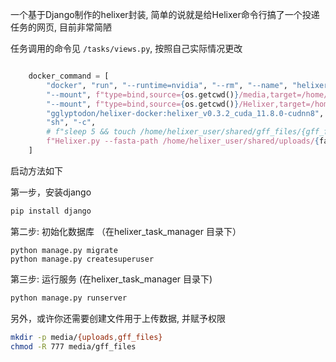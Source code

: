 一个基于Django制作的helixer封装, 简单的说就是给Helixer命令行搞了一个投递任务的网页, 目前非常简陋


任务调用的命令见 `/tasks/views.py`, 按照自己实际情况更改

```python

    docker_command = [
        "docker", "run", "--runtime=nvidia", "--rm", "--name", "helixer_testing_v0.3.2_cuda_11.2.0-cudnn8",
        "--mount", f"type=bind,source={os.getcwd()}/media,target=/home/helixer_user/shared",
        "--mount", f"type=bind,source={os.getcwd()}/Helixer,target=/home/helixer_user/.local/share/Helixer",
        "gglyptodon/helixer-docker:helixer_v0.3.2_cuda_11.8.0-cudnn8",
        "sh", "-c",
        # f"sleep 5 && touch /home/helixer_user/shared/gff_files/{gff_filename}"
        f"Helixer.py --fasta-path /home/helixer_user/shared/uploads/{fasta_file_name} --lineage {lineage} --gff-output-path /home/helixer_user/shared/gff_files/{gff_filename} --batch-size 32 --species {gff_label}"
    ]

```

启动方法如下

第一步，安装django

```bash
pip install django
```

第二步:  初始化数据库 （在helixer_task_manager 目录下）

```
python manage.py migrate
python manage.py createsuperuser
```

第三步: 运行服务 (在helixer_task_manager 目录下)

```bash
python manage.py runserver
```

另外，或许你还需要创建文件用于上传数据, 并赋予权限

```bash
mkdir -p media/{uploads,gff_files}
chmod -R 777 media/gff_files
```